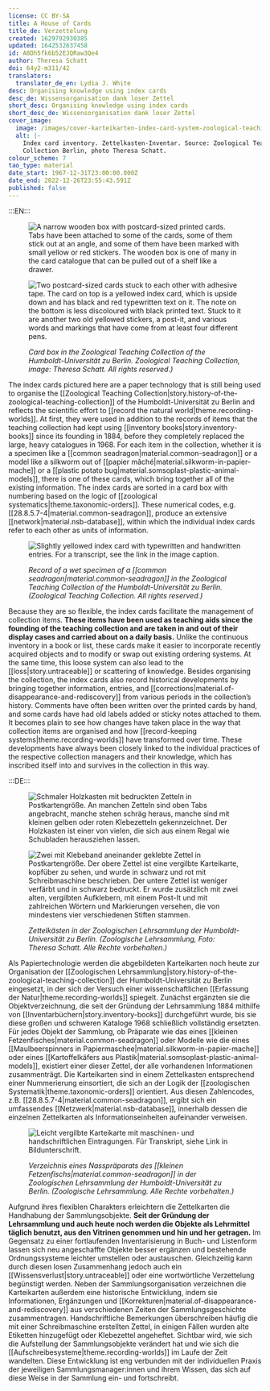 ```yaml
---
license: CC BY-SA
title: A House of Cards
title_de: Verzettelung
created: 1629792930385
updated: 1642532637458
id: A8Dh5fk6b52EJQRaw3Qe4
author: Theresa Schatt
doi: 64y2-m311/42
translators:
  translator_de_en: Lydia J. White
desc: Organising knowledge using index cards
desc_de: Wissensorganisation dank loser Zettel
short_desc: Organising knowledge using index cards
short_desc_de: Wissensorganisation dank loser Zettel
cover_image:
  image: /images/cover-karteikarten-index-card-system-zoological-teaching-collection-zoologische-lehrsammlung.png
  alt: |-
    Index card inventory. Zettelkasten-Inventar. Source: Zoological Teaching
    Collection Berlin, photo Theresa Schatt.
colour_scheme: 7
tao_type: material
date_start: 1967-12-31T23:00:00.000Z
date_end: 2022-12-26T23:55:43.591Z
published: false
---
```


:::EN:::

<figure>
 
<div class="series">
 
![A narrow wooden box with postcard-sized printed cards. Tabs have been attached to some of the cards, some of them stick out at an angle, and some of them have been marked with small yellow or red stickers. The wooden box is one of many in the card catalogue that can be pulled out of a shelf like a drawer.](/images/guests/zettelkasten-zoologische-lehrsammlung-index-card-catalogue-zoological-teaching-collection-berlin.jpg)
 
![Two postcard-sized cards stuck to each other with adhesive tape. The card on top is a yellowed index card, which is upside down and has black and red typewritten text on it. The note on the bottom is less discoloured with black printed text. Stuck to it are another two old yellowed stickers, a post-it, and various words and markings that have come from at least four different pens.](/images/guests/old-and-new-index-cards-zoological-teaching-collection-alte-und-neue-karteikarte-zoologische-lehrsammlung-berlin.jpg)
 
</div>
 
<figcaption>
 
_Card box in the Zoological Teaching Collection of the Humboldt-Universität zu Berlin. Zoological Teaching Collection, image: Theresa Schatt. All rights reserved.)_

</figcaption>
 
</figure>


The index cards pictured here are a paper technology that is still being used to organise the [[Zoological Teaching Collection|story.history-of-the-zoological-teaching-collection]] of the Humboldt-Universität zu Berlin and reflects the scientific effort to [[record the natural world|theme.recording-worlds]]. At first, they were used in addition to the records of items that the teaching collection had kept using [[inventory books|story.inventory-books]] since its founding in 1884, before they completely replaced the large, heavy catalogues in 1968. For each item in the collection, whether it is a specimen like a [[common seadragon|material.common-seadragon]] or a model like a silkworm out of [[papier mâché|material.silkworm-in-papier-mache]] or a [[plastic potato bug|material.somsoplast-plastic-animal-models]], there is one of these cards, which bring together all of the existing information. The index cards are sorted in a card box with numbering based on the logic of [[zoological systematics|theme.taxonomic-orders]]. These numerical codes, e.g. [[28.8.5.7-4|material.common-seadragon]], produce an extensive [[network|material.nsb-database]], within which the individual index cards refer to each other as units of information.

<figure>

![Slightly yellowed index card with typewritten and handwritten entries. For a transcript, see the link in the image caption.](/images/common-seadragon-index-card-kleiner-fetzenfisch-karteikarte.jpg)

<figcaption>

_Record of a wet specimen of a [[common seadragon|material.common-seadragon]] in the Zoological Teaching Collection of the Humboldt-Universität zu Berlin. (Zoological Teaching Collection. All rights reserved.)_

</figcaption>

</figure>

Because they are so flexible, the index cards facilitate the management of collection items. **These items have been used as teaching aids since the founding of the teaching collection and are taken in and out of their display cases and carried about on a daily basis.** Unlike the continuous inventory in a book or list, these cards make it easier to incorporate recently acquired objects and to modify or swap out existing ordering systems. At the same time, this loose system can also lead to the [[loss|story.untraceable]] or scattering of knowledge. Besides organising the collection, the index cards also record historical developments by bringing together information, entries, and [[corrections|material.of-disappearance-and-rediscovery]] from various periods in the collection’s history. Comments have often been written over the printed cards by hand, and some cards have had old labels added or sticky notes attached to them. It becomes plain to see how changes have taken place in the way that collection items are organised and how [[record-keeping systems|theme.recording-worlds]] have transformed over time. These developments have always been closely linked to the individual practices of the respective collection managers and their knowledge, which has inscribed itself into and survives in the collection in this way.


:::DE:::

<figure>
 
<div class="series">
 
![Schmaler Holzkasten mit bedruckten Zetteln in Postkartengröße. An manchen Zetteln sind oben Tabs angebracht, manche stehen schräg heraus, manche sind mit kleinen gelben oder roten Klebezetteln gekennzeichnet. Der Holzkasten ist einer von vielen, die sich aus einem Regal wie Schubladen herausziehen lassen.](/images/guests/zettelkasten-zoologische-lehrsammlung-index-card-catalogue-zoological-teaching-collection-berlin.jpg)
 
![Zwei mit Klebeband aneinander geklebte Zettel in Postkartengröße. Der obere Zettel ist eine vergilbte Karteikarte, kopfüber zu sehen, und wurde in schwarz und rot mit Schreibmaschine beschrieben. Der untere Zettel ist weniger verfärbt und in schwarz bedruckt. Er wurde zusätzlich mit zwei alten, vergilbten Aufklebern, mit einem Post-It und mit zahlreichen Wörtern und Markierungen versehen, die von mindestens vier verschiedenen Stiften stammen.](/images/guests/old-and-new-index-cards-zoological-teaching-collection-alte-und-neue-karteikarte-zoologische-lehrsammlung-berlin.jpg)
 
</div>
 
<figcaption>
 
_Zettelkästen in der Zoologischen Lehrsammlung der Humboldt-Universität zu Berlin. (Zoologische Lehrsammlung, Foto: Theresa Schatt. Alle Rechte vorbehalten.)_

</figcaption>
 
</figure>


Als Papiertechnologie werden die abgebildeten Karteikarten noch heute zur Organisation der [[Zoologischen Lehrsammlung|story.history-of-the-zoological-teaching-collection]] der Humboldt-Universität zu Berlin eingesetzt, in der sich der Versuch einer wissenschaftlichen [[Erfassung der Natur|theme.recording-worlds]] spiegelt. Zunächst ergänzten sie die Objektverzeichnung, die seit der Gründung der Lehrsammlung 1884 mithilfe von [[Inventarbüchern|story.inventory-books]] durchgeführt wurde, bis sie diese großen und schweren Kataloge 1968 schließlich vollständig ersetzten. Für jedes Objekt der Sammlung, ob Präparate wie das eines [[kleinen Fetzenfisches|material.common-seadragon]] oder Modelle wie die eines [[Maulbeerspinners in Papiermaschee|material.silkworm-in-papier-mache]] oder eines [[Kartoffelkäfers aus Plastik|material.somsoplast-plastic-animal-models]], existiert einer dieser Zettel, der alle vorhandenen Informationen zusammenträgt. Die Karteikarten sind in einem Zettelkasten entsprechend einer Nummerierung einsortiert, die sich an der Logik der [[zoologischen Systematik|theme.taxonomic-orders]] orientiert. Aus diesen Zahlencodes, z.B. [[28.8.5.7-4|material.common-seadragon]], ergibt sich ein umfassendes [[Netzwerk|material.nsb-database]], innerhalb dessen die einzelnen Zettelkarten als Informationseinheiten aufeinander verweisen.

<figure>

![Leicht vergilbte Karteikarte mit maschinen- und handschriftlichen Eintragungen. Für Transkript, siehe Link in Bildunterschrift.](/images/common-seadragon-index-card-kleiner-fetzenfisch-karteikarte.jpg)

<figcaption>

_Verzeichnis eines Nasspräparats des [[kleinen Fetzenfischs|material.common-seadragon]] in der Zoologischen Lehrsammlung der Humboldt-Universität zu Berlin. (Zoologische Lehrsammlung. Alle Rechte vorbehalten.)_

</figcaption>

</figure>

Aufgrund ihres flexiblen Charakters erleichtern die Zettelkarten die Handhabung der Sammlungsobjekte. **Seit der Gründung der Lehrsammlung und auch heute noch werden die Objekte als Lehrmittel täglich benutzt, aus den Vitrinen genommen und hin und her getragen.** Im Gegensatz zu einer fortlaufenden Inventarisierung in Buch- und Listenform lassen sich neu angeschaffte Objekte besser ergänzen und bestehende Ordnungssysteme leichter umstellen oder austauschen. Gleichzeitig kann durch diesen losen Zusammenhang jedoch auch ein [[Wissensverlust|story.untraceable]] oder eine wortwörtliche Verzettelung begünstigt werden. Neben der Sammlungsorganisation verzeichnen die Karteikarten außerdem eine historische Entwicklung, indem sie Informationen, Ergänzungen und [[Korrekturen|material.of-disappearance-and-rediscovery]] aus verschiedenen Zeiten der Sammlungsgeschichte zusammentragen. Handschriftliche Bemerkungen überschreiben häufig die mit einer Schreibmaschine erstellten Zettel, in einigen Fällen wurden alte Etiketten hinzugefügt oder Klebezettel angeheftet. Sichtbar wird, wie sich die Aufstellung der Sammlungsobjekte verändert hat und wie sich die [[Aufschreibesysteme|theme.recording-worlds]] im Laufe der Zeit wandelten. Diese Entwicklung ist eng verbunden mit der individuellen Praxis der jeweiligen Sammlungsmanager:innen und ihrem Wissen, das sich auf diese Weise in der Sammlung ein- und fortschreibt.

